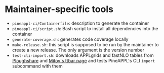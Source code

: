 # Maintainer-specific tools

- `pineappl-ci/Containerfile`: description to generate the container
- `pineappl-ci/script.sh`: Bash script to install all dependencies into the
  container
- `generate-coverage.sh`: generates code coverage locally
- `make-release.sh`: this script is supposed to be run by the maintainer to
  create a new release. The only argument is the version number
- `test-cli-import.sh`: downloads APPLgrids and fastNLO tables from
  [Ploughshare] and [Mitov's ttbar page] and tests PineAPPL's CLI `import`
  subcommand with them

[Ploughshare]: https://ploughshare.web.cern.ch/ploughshare/
[Mitov's ttbar page]: https://www.precision.hep.phy.cam.ac.uk/results/ttbar-fastnlo/
